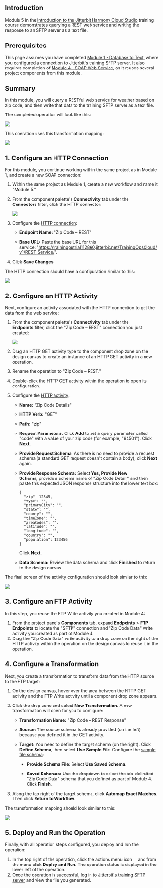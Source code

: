 [//]: # (Module 5 - RESTful Web Service)

## Introduction

Module 5 in the [Introduction to the Jitterbit Harmony Cloud
Studio](https://success.jitterbit.com/display/DOC/Introduction+to+the+Jitterbit+Harmony+Cloud+Studio)
training course demonstrates querying a REST web service and writing the
response to an SFTP server as a text file.


## Prerequisites

This page assumes you have completed [Module 1 - Database to
Text](https://success.jitterbit.com/display/DOC/Module+1+-+Database+to+Text), where you configured a
connection to Jitterbit's training SFTP server. It also requires
completion of [Module 4 - SOAP Web
Service](https://success.jitterbit.com/display/DOC/Module+4+-+SOAP+Web+Service), as it reuses several
project components from this module.


## Summary

In this module, you will query a RESTful web service for weather based
on zip code, and then write that data to the training SFTP server as a
text file.

The completed operation will look like this:

<span class="confluence-embedded-file-wrapper"><img
src="https://docs-source.jitterbit.com/cs/design-canvas/operation_zip-code-rest.png"
class="confluence-embedded-image confluence-external-resource"
data-image-src="https://docs-source.jitterbit.com/cs/design-canvas/operation_zip-code-rest.png" /></span>

This operation uses this transformation mapping:

<span class="confluence-embedded-file-wrapper"><img
src="https://docs-source.jitterbit.com/cs/transformation/mapping-mode/zip-code-rest-response.png"
class="confluence-embedded-image confluence-external-resource"
data-image-src="https://docs-source.jitterbit.com/cs/transformation/mapping-mode/zip-code-rest-response.png" /></span>


## 1. Configure an HTTP Connection

For this module, you continue working within the same project as in
Module 1, and create a new SOAP connection:

1.  Within the same project as Module 1, create a new workflow and name
    it "Module 5."

2.  From the component palette's **Connectivity** tab under the
    **Connectors** filter, click the HTTP connector:

    <span class="confluence-embedded-file-wrapper"><img
    src="https://docs-source.jitterbit.com/cs/component-palette/connectivity/connectors_http_single.png"
    class="confluence-embedded-image confluence-external-resource"
    data-image-src="https://docs-source.jitterbit.com/cs/component-palette/connectivity/connectors_http_single.png" /></span>

3.  Configure the [HTTP connection](https://success.jitterbit.com/display/CS/HTTP+Connection):

    -   **Endpoint Name:** "Zip Code – REST"

    -   **Base URL:** Paste the base URL for this service: "<a
        href="https://trainingoptrial112860.jitterbit.net/TrainingOpsCloud/v1/REST_Service/"
        class="external-link"
        rel="nofollow">https://trainingoptrial112860.jitterbit.net/TrainingOpsCloud/v1/REST_Service/</a>".

4.  Click **Save Changes**.

The HTTP connection should have a configuration similar to this:

<span class="confluence-embedded-file-wrapper"><img
src="https://docs-source.jitterbit.com/cs/connector/http_connection.png"
class="confluence-embedded-image confluence-external-resource"
data-image-src="https://docs-source.jitterbit.com/cs/connector/http_connection.png" /></span>


## 2. Configure an HTTP Activity

Next, configure an activity associated with the HTTP connection to get
the data from the web service:

1.  From the component palette's **Connectivity** tab under the
    **Endpoints** filter, click the "Zip Code – REST" connection you
    just created:  

    <span class="confluence-embedded-file-wrapper"><img
    src="https://docs-source.jitterbit.com/cs/component-palette/connectivity/endpoints_http_activities_zip-code-rest.png"
    class="confluence-embedded-image confluence-external-resource"
    data-image-src="https://docs-source.jitterbit.com/cs/component-palette/connectivity/endpoints_http_activities_zip-code-rest.png" /></span>

2.  Drag an HTTP GET activity type to the component drop zone on the
    design canvas to create an instance of an HTTP GET activity in a new
    operation.

3.  Rename the operation to "Zip Code – REST."

4.  Double-click the HTTP GET activity within the operation to open its
    configuration.

5.  Configure the [HTTP activity](https://success.jitterbit.com/display/CS/HTTP+Activities):  

    -   **Name:** "Zip Code Details"

    -   **HTTP Verb:** "GET"

    -   **Path:** "zip"

    -   **Request Parameters:** Click **Add** to set a query parameter
        called "code" with a value of your zip code (for example,
        "94501"). Click **Next**.

    -   **Provide Request Schema:** As there is no need to provide a
        request schema (a standard GET request doesn't contain a body),
        click **Next** again.

    -   **Provide Response Schema:** Select **Yes, Provide New
        Schema**, provide a schema name of "Zip Code Detail," and then
        paste this expected JSON response structure into the lower text
        box:

        ```
        {
          "zip": 12345,
          "type": "",
          "primaryCity": "",
          "state": "",
          "county": "",
          "timeZone": "",
          "areaCodes": "",
          "latitude": "",
          "longitude": "",
          "country": "",
          "population": 123456
        }
        ```

        Click **Next**.

    -   **Data Schema:** Review the data schema and click **Finished**
        to return to the design canvas.

The final screen of the activity configuration should look similar to
this:

<span class="confluence-embedded-file-wrapper"><img
src="https://docs-source.jitterbit.com/cs/connector/http_get_step-4_data-schema.png"
class="confluence-embedded-image confluence-external-resource"
data-image-src="https://docs-source.jitterbit.com/cs/connector/http_get_step-4_data-schema.png" /></span>


## 3. Configure an FTP Activity

In this step, you reuse the FTP Write activity you created in Module 4:

1.  From the project pane's **Components** tab, expand **Endpoints** \>
    **FTP Endpoints** to locate the "SFTP" connection and "Zip Code
    Data" write activity you created as part of Module 4.
2.  Drag the "Zip Code Data" write activity to a drop zone on the right
    of the HTTP activity within the operation on the design canvas to
    reuse it in the operation.


## 4. Configure a Transformation

Next, you create a transformation to transform data from the HTTP source
to the FTP target:

1.  On the design canvas, hover over the area between the HTTP GET
    activity and the FTP Write activity until a component drop zone
    appears.

2.  Click the drop zone and select **New Transformation**. A new
    transformation will open for you to configure:

    -   **Transformation Name:** "Zip Code – REST Response"

    -   **Source:** The source schema is already provided (on the left)
        because you defined it in the GET activity.

    -   **Target:** You need to define the target schema (on the right).
        Click **Define Schema**, then select **Use Sample File**.
        Configure the [sample file
        schema](https://success.jitterbit.com/display/CS/Sample+File+Schema):

        -   **Provide Schema File:** Select **Use Saved Schema**.

        -   **Saved Schemas:** Use the dropdown to select the
            tab-delimited "Zip Code Data" schema that you defined as
            part of Module 4. Click **Finish**.

3.  Along the top right of the target schema, click **Automap Exact
    Matches**. Then click **Return to Workflow**.

The transformation mapping should look similar to this:

<span class="confluence-embedded-file-wrapper"><img
src="https://docs-source.jitterbit.com/cs/transformation/mapping-mode/zip-code-rest-response.png"
class="confluence-embedded-image confluence-external-resource"
data-image-src="https://docs-source.jitterbit.com/cs/transformation/mapping-mode/zip-code-rest-response.png" /></span>


## 5. Deploy and Run the Operation

Finally, with all operation steps configured, you deploy and run the
operation:

1.  In the top right of the operation, click the actions menu icon <span
    class="confluence-embedded-file-wrapper confluence-embedded-manual-size"><img
    src="https://docs-source.jitterbit.com/common/icons/actions-menu_5.png"
    class="confluence-embedded-image confluence-external-resource"
    data-image-src="https://docs-source.jitterbit.com/common/icons/actions-menu_5.png"
    height="11" /></span> and from the menu click **Deploy and
    Run**. The operation status is displayed in the lower left of the
    operation.
2.  Once the operation is successful, log in
    to <a href="https://learningsandbox.jitterbit.com/WebInterface/login.html"
    class="external-link" rel="nofollow">Jitterbit's training SFTP
    server</a> and view the file you generated.
